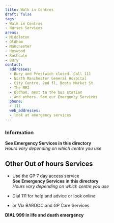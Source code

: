 ```yaml
---
title: Walk in Centres
draft: false
tags:
- Walk in Centres
- Nurses Services
areas:
- Middleton
- Oldham
- Manchester
- Heywood
- Rochdale
- Bury
contact:
  addresses:
  - Bury and Prestwich closed. Call 111
  - North Manchester General Hospital
  - City Centre, 2nd fl, Boots Market St.
  - The MRI
  - Oldham, next to the bus station
  - And others. See our Emergency Services
  phone:
  - 111
  web_addresses:
  - look at emergency services
---
```


### Information
**See Emergency Services in this directory**  
*Hours vary depending on which centre you use*  

## Other Out of hours Services
- Use the GP 7 day access service  
**See Emergency Services in this directory**    
*Hours vary depending on which centre you use*

- Dial 111 for help and advice or look online

- or Via BARDOC and GP Care Services

**DIAL 999 in life and death emergency**